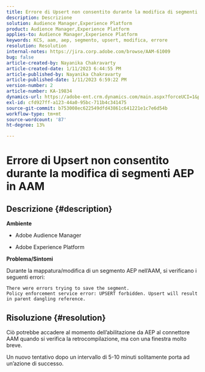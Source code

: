 ```yaml
---
title: Errore di Upsert non consentito durante la modifica di segmenti AEP in AAM
description: Descrizione
solution: Audience Manager,Experience Platform
product: Audience Manager,Experience Platform
applies-to: Audience Manager,Experience Platform
keywords: KCS, aam, aep, segmento, upsert, modifica, errore
resolution: Resolution
internal-notes: https://jira.corp.adobe.com/browse/AAM-61009
bug: false
article-created-by: Nayanika Chakravarty
article-created-date: 1/11/2023 6:44:55 PM
article-published-by: Nayanika Chakravarty
article-published-date: 1/11/2023 6:59:22 PM
version-number: 2
article-number: KA-19834
dynamics-url: https://adobe-ent.crm.dynamics.com/main.aspx?forceUCI=1&pagetype=entityrecord&etn=knowledgearticle&id=de13e505-e091-ed11-aad1-6045bd006e5a
exl-id: cfd927ff-a123-44a0-95bc-711b4c341475
source-git-commit: b753008ec622549dfd43861c641221e1c7e6d54b
workflow-type: tm+mt
source-wordcount: '87'
ht-degree: 13%

---
```


# Errore di Upsert non consentito durante la modifica di segmenti AEP in AAM

## Descrizione {#description}


<b>Ambiente</b>

- Adobe Audience Manager

- Adobe Experience Platform

<b>Problema/Sintomi</b>

Durante la mappatura/modifica di un segmento AEP nell’AAM, si verificano i seguenti errori:


```
There were errors trying to save the segment.
Policy enforcement service error: UPSERT forbidden. Upsert will result in parent dangling reference.
```



## Risoluzione {#resolution}


Ciò potrebbe accadere al momento dell’abilitazione da AEP al connettore AAM quando si verifica la retrocompilazione, ma con una finestra molto breve.

Un nuovo tentativo dopo un intervallo di 5-10 minuti solitamente porta ad un’azione di successo.
